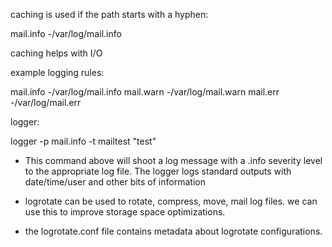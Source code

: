 caching is used if the path starts with a hyphen: 

mail.info -/var/log/mail.info

caching helps with I/O


example logging rules:

mail.info -/var/log/mail.info
mail.warn -/var/log/mail.warn
mail.err -/var/log/mail.err



logger:

logger -p mail.info -t mailtest "test"

- This command above will shoot a log message with a .info severity level to the appropriate log file. The logger logs standard outputs with date/time/user and other bits of information 

- logrotate can be used to rotate, compress, move, mail log files. we can use this to improve storage space optimizations. 

- the logrotate.conf file contains metadata about logrotate configurations.

